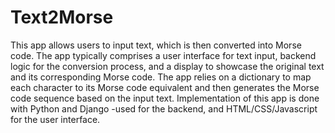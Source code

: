 # Text2Morse
This app   allows users to input text, 
which is then converted into Morse code. The app typically comprises 
a user interface for text input, backend logic for the conversion process, 
and a display to showcase the original text and its corresponding Morse code. 
The app relies on a dictionary to map each character to its Morse code equivalent 
and then generates the Morse code sequence based on the input text. 
Implementation of this app is done with Python and Django -used for the backend, and HTML/CSS/Javascript for the user interface.
